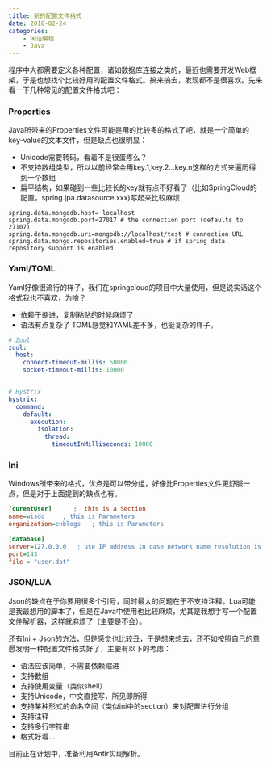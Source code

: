 ```yaml
---
title: 新的配置文件格式
date: 2018-02-24
categories:  
    - 闲话编程
    - Java
---
```

程序中大都需要定义各种配置，诸如数据库连接之类的，最近也需要开发Web框架，于是也想找个比较好用的配置文件格式。搞来搞去，发现都不是很喜欢。先来看一下几种常见的配置文件格式吧：
<!--more-->
### Properties
Java所带来的Properties文件可能是用的比较多的格式了吧，就是一个简单的key-value的文本文件，但是缺点也很明显：
* Unicode需要转码，看着不是很蛋疼么？
* 不支持数组类型，所以以前经常会用key.1,key.2...key.n这样的方式来遍历得到一个数组
* 扁平结构，如果碰到一些比较长的key就有点不好看了（比如SpringCloud的配置，spring.jpa.datasource.xxx)写起来比较麻烦
```properties
spring.data.mongodb.host= localhost
spring.data.mongodb.port=27017 # the connection port (defaults to 27107)
spring.data.mongodb.uri=mongodb://localhost/test # connection URL
spring.data.mongo.repositories.enabled=true # if spring data repository support is enabled
```
### Yaml/TOML
Yaml好像很流行的样子，我们在springcloud的项目中大量使用，但是说实话这个格式我也不喜欢，为啥？
* 依赖于缩进，复制粘贴的时候麻烦了
* 语法有点复杂了
TOML感觉和YAML差不多，也挺复杂的样子。
```yaml
# Zuul
zuul:
  host:
    connect-timeout-millis: 50000
    socket-timeout-millis: 10000


# Hystrix
hystrix:
  command:
    default:
      execution:
        isolation:
          thread:
            timeoutInMilliseconds: 10000
```

### Ini
Windows所带来的格式，优点是可以带分组，好像比Properties文件更舒服一点，但是对于上面提到的缺点也有。

```ini
[curentUser]      ;  this is a Section
name=wisdo     ; this is Parameters
organization=cnblogs   ; this is Parameters
 
[database] 
server=127.0.0.0   ; use IP address in case network name resolution is not working 
port=143 
file = "user.dat" 
```

### JSON/LUA
Json的缺点在于你要用很多个引号，同时最大的问题在于不支持注释。Lua可能是我最想用的脚本了，但是在Java中使用也比较麻烦，尤其是我想手写一个配置文件解析器，这样就麻烦了（主要是不会）。

还有Ini + Json的方法，但是感觉也比较丑，于是想来想去，还不如按照自己的意愿发明一种配置文件格式好了，主要有以下的考虑：
* 语法应该简单，不需要依赖缩进
* 支持数组
* 支持使用变量（类似shell）
* 支持Unicode，中文直接写，所见即所得
* 支持某种形式的命名空间（类似ini中的section）来对配置进行分组
* 支持注释
* 支持多行字符串
* 格式好看...

目前正在计划中，准备利用Antlr实现解析。
